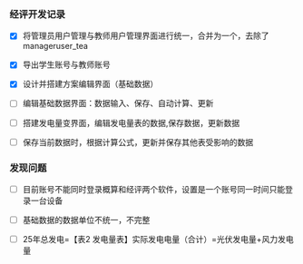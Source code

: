 ### 经评开发记录

- [x] 将管理员用户管理与教师用户管理界面进行统一，合并为一个，去除了manageruser_tea
- [x] 导出学生账号与教师账号
- [x] 设计并搭建方案编辑界面（基础数据）
- [ ] 编辑基础数据界面：数据输入、保存、自动计算、更新
- [ ] 搭建发电量变界面，编辑发电量表的数据,保存数据，更新数据
- [ ] 保存当前数据时，根据计算公式，更新并保存其他表受影响的数据


### 发现问题

- [ ] 目前账号不能同时登录概算和经评两个软件，设置是一个账号同一时间只能登录一台设备
- [ ] 基础数据的数据单位不统一，不完整
- [ ] 25年总发电=【表2 发电量表】实际发电电量（合计）=光伏发电量+风力发电量
   